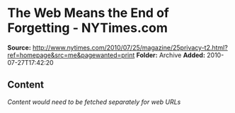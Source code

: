 # The Web Means the End of Forgetting - NYTimes.com

**Source:** http://www.nytimes.com/2010/07/25/magazine/25privacy-t2.html?ref=homepage&src=me&pagewanted=print
**Folder:** Archive
**Added:** 2010-07-27T17:42:20




## Content
*Content would need to be fetched separately for web URLs*
